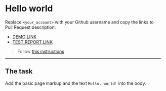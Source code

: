 # Hello world
Replace `<your_account>` with your Github username and copy the links to Pull Request description:
- [DEMO LINK](https://<olena-yanovska>.github.io/layout_hello-world/)
- [TEST REPORT LINK](https://<olena-yanovska>.github.io/layout_hello-world/report/html_report/)

> Follow [this instructions](https://mate-academy.github.io/layout_task-guideline/#how-to-solve-the-layout-tasks-on-github)
___

## The task
Add the basic page markup and the text `Hello, world!` into the body.
